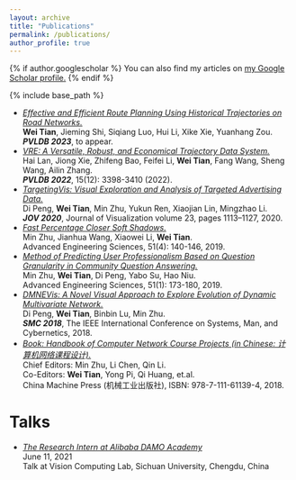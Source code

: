 ```yaml
---
layout: archive
title: "Publications"
permalink: /publications/
author_profile: true
---
```


{% if author.googlescholar %}
  You can also find my articles on <u><a href="{{author.googlescholar}}">my Google Scholar profile</a>.</u>
{% endif %}

{% include base_path %}

* <a href="" target="_blank">
    <i>Effective and Efficient Route Planning Using Historical Trajectories on Road Networks.</i>
  </a>
  <br>
  <b>Wei Tian</b>, Jieming Shi, Siqiang Luo, Hui Li, Xike Xie, Yuanhang Zou.
  <br>
  <b><i>PVLDB 2023</i></b>, to appear.

* <a href="{{url}}/files/vre.pdf" target="_blank">
    <i>VRE: A Versatile, Robust, and Economical Trajectory Data System.</i>
  </a>
  <br>
  Hai Lan, Jiong Xie, Zhifeng Bao, Feifei Li, <b>Wei Tian</b>, Fang Wang, Sheng Wang, Ailin Zhang.
  <br>
  <b><i>PVLDB 2022</i></b>, 15(12): 3398-3410 (2022).

* <a href="{{url}}/files/jov2020.pdf" target="_blank">
    <i>TargetingVis: Visual Exploration and Analysis of Targeted Advertising Data.</i>
  </a>
  <br>
  Di Peng, <b>Wei Tian</b>, Min Zhu, Yukun Ren, Xiaojian Lin, Mingzhao Li.
  <br>
  <b><i>JOV 2020</i></b>, Journal of Visualization volume 23, pages 1113–1127, 2020.

* <a href="{{url}}/files/aes19-7.pdf" target="_blank">
    <i>Fast Percentage Closer Soft Shadows.</i>
  </a>
  <br>
  Min Zhu, Jianhua Wang, Xiaowei Li, <b>Wei Tian</b>.
  <br>
  Advanced Engineering Sciences, 51(4): 140-146, 2019.

* <a href="{{url}}/files/aes19-1.pdf" target="_blank">
    <i>Method of Predicting User Professionalism Based on Question Granularity in Community Question Answering.</i>
  </a>
  <br>
  Min Zhu, <b>Wei Tian</b>, Di Peng, Yabo Su, Hao Niu.
  <br>
  Advanced Engineering Sciences, 51(1): 173-180, 2019.

* <a href="{{url}}/files/smc2018.pdf" target="_blank">
    <i>DMNEVis: A Novel Visual Approach to Explore Evolution of Dynamic Multivariate Network.</i>
  </a>
  <br>
  Di Peng, <b>Wei Tian</b>, Binbin Lu, Min Zhu.
  <br>
  <b><i>SMC 2018</i></b>, The IEEE International Conference on Systems, Man, and Cybernetics, 2018.

* <a href="http://cmpbook.com/stackroom.php?id=44752" target="_blank">
    <i>Book: Handbook of Computer Network Course Projects (in Chinese: 计算机网络课程设计).</i>
  </a>
  <br>
  Chief Editors: Min Zhu, Li Chen, Qin Li. 
  <br>
  Co-Editors: <b>Wei Tian</b>, Yong Pi, Qi Huang, et.al.
  <br>
  China Machine Press (机械工业出版社), ISBN: 978-7-111-61139-4, 2018.

<!--{% for post in site.publications reversed %}
  {% include archive-single.html %}
{% endfor %}-->

Talks
======
* <a href="https://scuvis.org/2017twlfjl/" target="_blank">
    <i>The Research Intern at Alibaba DAMO Academy</i>
  </a>
  <br>
  June 11, 2021
  <br>
  Talk at Vision Computing Lab, Sichuan University, Chengdu, China

